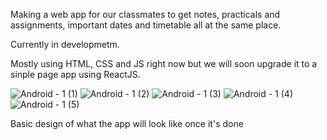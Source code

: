 Making a web app for our classmates to get notes, practicals and assignments, important dates and timetable all at the same place.

Currently in developmetm. 

Mostly using HTML, CSS and JS right now but we will soon upgrade it to a sinple page app using ReactJS.

![Android - 1 (1)](https://user-images.githubusercontent.com/77228474/112714000-2fd11100-8efe-11eb-9f37-25429fd59980.png)
![Android - 1 (2)](https://user-images.githubusercontent.com/77228474/112714001-31023e00-8efe-11eb-8fe5-a86c7ab4ba81.png)
![Android - 1 (3)](https://user-images.githubusercontent.com/77228474/112714002-31023e00-8efe-11eb-9bde-9bcd1b36a4e2.png)
![Android - 1 (4)](https://user-images.githubusercontent.com/77228474/112714003-319ad480-8efe-11eb-8c6f-db30eee86afc.png)
![Android - 1 (5)](https://user-images.githubusercontent.com/77228474/112714005-32336b00-8efe-11eb-943a-31cceaee8433.png)

Basic design of what the app will look like once it's done
